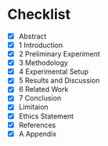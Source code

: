 # Checklist

- [x] Abstract
- [x] 1 Introduction
- [x] 2 Preliminary Experiment
- [x] 3 Methodology
- [x] 4 Experimental Setup
- [x] 5 Results and Discussion
- [x] 6 Related Work
- [x] 7 Conclusion
- [x] Limitaion
- [x] Ethics Statement
- [x] References
- [x] A Appendix

